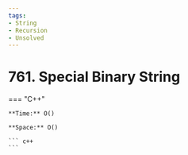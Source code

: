```yaml
---
tags:
- String
- Recursion
- Unsolved
---
```



# 761. Special Binary String

=== "C++"

    **Time:** O()

    **Space:** O()

    ``` c++
    ```